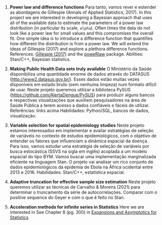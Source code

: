 1) **Power law and difference functions**
Para tanto, vamos rever e estender as abordagens de Gillespie (Annals of Applied Statistics, 2017).
In this project we are interested in developing a Bayesian approach that uses all of the available data to estimate the parameters of a power law distribution (in particular its scale, `alpha`).
Often times the data do not look like a power law for small values and this compromises the overall fit.
One simple idea is to introduce a difference function that quantifies how different the distribution is from a power law.
We will extend the ideas of Gillespie (2017) and explore a plethora difference functions. 
References: [Gillespie (2017)](https://www.jstor.org/stable/26362189) and the [poweRlaw](https://github.com/csgillespie/poweRlaw) package.
Abilities: Stan/C++, Bayesian statistics.

2) **Making Public Health Data sets truly available**
O Ministério da Saúde disponibiliza uma quantidade enorme de dados através do DATASUS (http://www2.datasus.gov.br/). Esses dados estão muitas vezes disponíveis em estado bruto (sem nenhuma limpeza) num  formato difícil de usar.
Neste projeto queremos utilizar a biblioteca PySUS (https://github.com/AlertaDengue/PySUS) para produzir alguns bancos e respectivas visualizações  que auxiliem pesquisadores na área de Saúde Pública a terem acesso a dados confiáveis e fáceis de utilizar.
Referências: links acima
Habilidades: Python/SQL, bancos de dados, visualização.

3) **Variable selection for spatial epidemiology studies**
Neste projeto estamos interessados em implementar e avaliar estratégias de seleção de variáveis no contexto de estudos epidemiológicos, com o objetivo de entender os fatores que influenciam a dinâmica espacial da doença.
Para isso, vamos estudar uma estratégia de seleção de variáveis por busca estocástica (SSVS na sigla em inglês) acoplada a um modelo espacial do tipo BYM.
Vamos buscar uma implementação marginalizada eficiente na linguagem Stan.
O projeto vai analisar um rico conjunto de dados epidemiológicos da epidemia de Ebola na África ocidental entre 2013 e 2016.
Habilidades: Stan/C++, estatística espacial.

4) **Adaptive truncation for effective sample size estimation**
Neste projeto queremos utilizar as técnicas de Carvalho & Moreira (2021) para determinar o truncamento da série de autocorrelações.
Comparar com o positive sequence do Geyer e com o que é feito no Stan.

5) **Acceleration methods for infinite series in Statistics**
Here we are interested in 
See Chapter 8 (pg. 300) in [Expansions and Asymptotics for Statistics](https://www.esalq.usp.br/departamentos/lce/arquivos/aulas/2011/LCE5866/Expansions%20and%20Asymptotics%20for%20Statistics.pdf)
